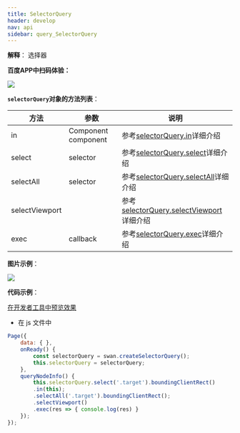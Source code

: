 ```yaml
---
title: SelectorQuery
header: develop
nav: api
sidebar: query_SelectorQuery
---
```

 
**解释**： 选择器

**百度APP中扫码体验：**

<img src="https://b.bdstatic.com/miniapp/assets/images/doc_demo/pages_createSelectorQuery.png" class="demo-qrcode-image" />

**`selectorQuery`对象的方法列表**：

|方法 |参数  |说明|
|---- | ---- | ---- |
|in| Component component | 参考<a href="https://smartprogram.baidu.com/docs/develop/api/show/query_SelectorQuery-in/">selectorQuery.in</a>详细介绍 |
|select   | selector | 参考<a href="https://smartprogram.baidu.com/docs/develop/api/show/query_SelectorQuery-select/">selectorQuery.select</a>详细介绍 |
|selectAll  |  selector  | 参考<a href="https://smartprogram.baidu.com/docs/develop/api/show/query_SelectorQuery-selectAll/">selectorQuery.selectAll</a>详细介绍 |
|selectViewport  |      | 参考<a href="https://smartprogram.baidu.com/docs/develop/api/show/query_SelectorQuery-selectViewport/">selectorQuery.selectViewport</a>详细介绍 |
|exec  |  callback  | 参考<a href="https://smartprogram.baidu.com/docs/develop/api/show/query_SelectorQuery-exec/">selectorQuery.exec</a>详细介绍 |

**图片示例**：

<div class="m-doc-custom-examples">
    <div class="m-doc-custom-examples-correct">
        <img src="https://b.bdstatic.com/miniapp/image/createSelectorQuery.gif">
    </div>
    <div class="m-doc-custom-examples-correct">
        <img src=" ">
    </div>
    <div class="m-doc-custom-examples-correct">
        <img src=" ">
    </div>     
</div>

**代码示例**：

<a href="swanide://fragment/4e6bf886d48e2c25066535bdf9e8d9c81574311488897" title="在开发者工具中预览效果" target="_self">在开发者工具中预览效果</a>

* 在 js 文件中

```js
Page({
    data: { },
    onReady() {
        const selectorQuery = swan.createSelectorQuery();
        this.selectorQuery = selectorQuery;
    },
    queryNodeInfo() {
        this.selectorQuery.select('.target').boundingClientRect()
        .in(this);
        .selectAll('.target').boundingClientRect();
        .selectViewport()
        .exec(res => { console.log(res) }
    });
});
```

